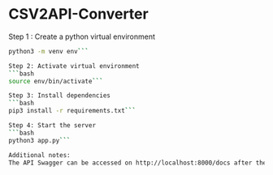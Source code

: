 # CSV2API-Converter

Step 1 : Create a python virtual environment
```bash
python3 -m venv env```

Step 2: Activate virtual environment
```bash
source env/bin/activate```

Step 3: Install dependencies
```bash
pip3 install -r requirements.txt```

Step 4: Start the server
```bash
python3 app.py```

Additional notes:
The API Swagger can be accessed on http://localhost:8000/docs after the server has been started.